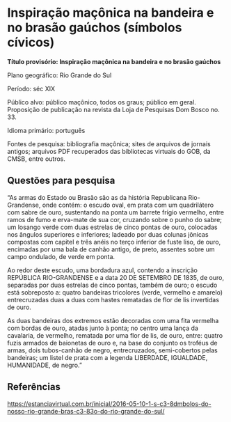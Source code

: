 # Inspiração maçônica na bandeira e no brasão gaúchos (símbolos cívicos)

**Título provisório: Inspiração maçônica na bandeira e no brasão gaúchos**

Plano geográfico: Rio Grande do Sul

Período: séc XIX

Público alvo: público maçônico, todos os graus; público em geral. Proposição de publicação na revista da Loja de Pesquisas Dom Bosco no. 33.

Idioma primário: português

Fontes de pesquisa: bibliografia maçônica; sites de arquivos de jornais antigos; arquivos PDF recuperados das bibliotecas virtuais do GOB, da CMSB, entre outros.

## Questões para pesquisa 

“As armas do Estado ou Brasão são as da história Republicana Rio-Grandense, onde contém: o escudo oval, em prata com um quadrilátero com sabre de ouro, sustentando na ponta um barrete frígio vermelho, entre ramos de fumo e erva-mate de sua cor, cruzando sobre o punho do sabre; um losango verde com duas estrelas de cinco pontas de ouro, colocadas nos ângulos superiores e inferiores; ladeado por duas colunas jônicas compostas com capitel e três anéis no terço inferior de fuste liso, de ouro, encimadas por uma bala de canhão antigo, de preto, assentes sobre um campo ondulado, de verde em ponta.

Ao redor deste escudo, uma bordadura azul, contendo a inscrição REPÚBLICA RIO-GRANDENSE e a data 20 DE SETEMBRO DE 1835, de ouro, separadas por duas estrelas de cinco pontas, também de ouro; o escudo está sobreposto a: quatro bandeiras tricolores (verde, vermelho e amarelo) entrecruzadas duas a duas com hastes rematadas de flor de lis invertidas de ouro.

As duas bandeiras dos extremos estão decoradas com uma fita vermelha com bordas de ouro, atadas junto à ponta; no centro uma lança da cavalaria, de vermelho, rematada por uma flor de lis, de ouro, entre: quatro fuzis armados de baionetas de ouro e, na base do conjunto os troféus de armas, dois tubos-canhão de negro, entrecruzados, semi-cobertos pelas bandeiras; um listel de prata com a legenda LIBERDADE, IGUALDADE, HUMANIDADE, de negro.”

## Referências

https://estanciavirtual.com.br/inicial/2016-05-10-1-s-c3-8dmbolos-do-nosso-rio-grande-bras-c3-83o-do-rio-grande-do-sul/ 
